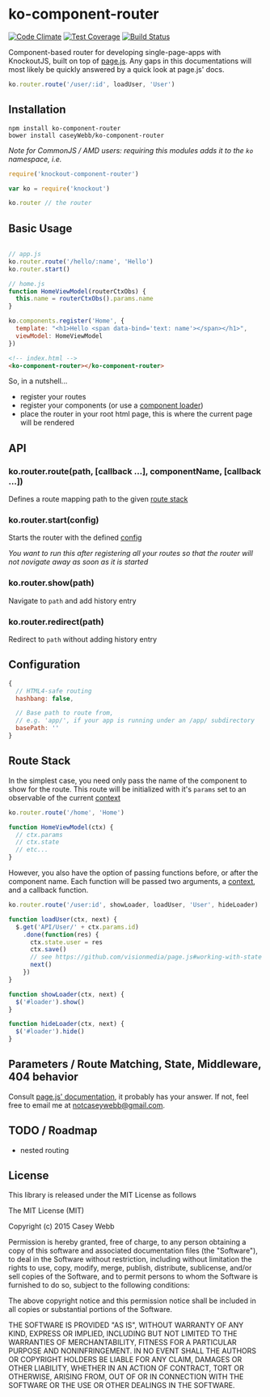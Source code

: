 # ko-component-router

[![Code Climate](https://codeclimate.com/github/caseyWebb/ko-component-router/badges/gpa.svg)](https://codeclimate.com/github/caseyWebb/ko-component-router)
[![Test Coverage](https://codeclimate.com/github/caseyWebb/ko-component-router/badges/coverage.svg)](https://codeclimate.com/github/caseyWebb/ko-component-router/coverage)
[![Build Status](https://travis-ci.org/caseyWebb/ko-component-router.svg?branch=master)](https://travis-ci.org/caseyWebb/ko-component-router)

Component-based router for developing single-page-apps with KnockoutJS,
built on top of [page.js](https://github.com/visionmedia/page.js). Any gaps in this
documentations will most likely be quickly answered by a quick look at page.js' docs.


```javascript
ko.router.route('/user/:id', loadUser, 'User')
```

## Installation
```shell
npm install ko-component-router
bower install caseyWebb/ko-component-router
```

_Note for CommonJS / AMD users: requiring this modules adds it to the `ko` namespace, i.e._
```javascript
require('knockout-component-router')

var ko = require('knockout')

ko.router // the router
```

## Basic Usage
```javascript

// app.js
ko.router.route('/hello/:name', 'Hello')
ko.router.start()

// home.js
function HomeViewModel(routerCtxObs) {
  this.name = routerCtxObs().params.name
}

ko.components.register('Home', {
  template: "<h1>Hello <span data-bind='text: name'></span></h1>",
  viewModel: HomeViewModel
})
```

```html
<!-- index.html -->
<ko-component-router></ko-component-router>
```

So, in a nutshell...
  - register your routes
  - register your components (or use a [component loader](http://knockoutjs.com/documentation/component-loaders.html))
  - place the router in your root html page, this is where the current page will be rendered

## API

### ko.router.route(path, [callback ...], componentName, [callback ...])
Defines a route mapping path to the given [route stack](#route-stack)

### ko.router.start(config)
Starts the router with the defined [config](#configuration)

_You want to run this after registering all your routes so that the router will not
novigate away as soon as it is started_

### ko.router.show(path)
Navigate to `path` and add history entry

### ko.router.redirect(path)
Redirect to `path` without adding history entry

## Configuration
```javascript
{
  // HTML4-safe routing
  hashbang: false,

  // Base path to route from,
  // e.g. 'app/', if your app is running under an /app/ subdirectory
  basePath: ''
}
```

## Route Stack
In the simplest case, you need only pass the name of the component to show for the route.
This route will be initialized with it's `params` set to an observable of the current [context](https://github.com/visionmedia/page.js#context)
```javascript
ko.router.route('/home', 'Home')

function HomeViewModel(ctx) {
  // ctx.params
  // ctx.state
  // etc...
}
```

However, you also have the option of passing functions before, or after the component name.
Each function will be passed two arguments, a [context](https://github.com/visionmedia/page.js#context),
and a callback function.

```javascript
ko.router.route('/user:id', showLoader, loadUser, 'User', hideLoader)

function loadUser(ctx, next) {
  $.get('API/User/' + ctx.params.id)
    .done(function(res) {
      ctx.state.user = res
      ctx.save()
      // see https://github.com/visionmedia/page.js#working-with-state
      next()
    })
}

function showLoader(ctx, next) {
  $('#loader').show()
}

function hideLoader(ctx, next) {
  $('#loader').hide()
}
```

## Parameters / Route Matching, State, Middleware, 404 behavior
Consult [page.js' documentation](https://github.com/visionmedia/page.js), it probably
has your answer. If not, feel free to email me at [notcaseywebb@gmail.com](mailto:notcaseywebb@gmail.com).

## TODO / Roadmap
- nested routing

## License
This library is released under the MIT License as follows

The MIT License (MIT)

Copyright (c) 2015 Casey Webb

Permission is hereby granted, free of charge, to any person obtaining a copy
of this software and associated documentation files (the "Software"), to deal
in the Software without restriction, including without limitation the rights
to use, copy, modify, merge, publish, distribute, sublicense, and/or sell
copies of the Software, and to permit persons to whom the Software is
furnished to do so, subject to the following conditions:

The above copyright notice and this permission notice shall be included in all
copies or substantial portions of the Software.

THE SOFTWARE IS PROVIDED "AS IS", WITHOUT WARRANTY OF ANY KIND, EXPRESS OR
IMPLIED, INCLUDING BUT NOT LIMITED TO THE WARRANTIES OF MERCHANTABILITY,
FITNESS FOR A PARTICULAR PURPOSE AND NONINFRINGEMENT. IN NO EVENT SHALL THE
AUTHORS OR COPYRIGHT HOLDERS BE LIABLE FOR ANY CLAIM, DAMAGES OR OTHER
LIABILITY, WHETHER IN AN ACTION OF CONTRACT, TORT OR OTHERWISE, ARISING FROM,
OUT OF OR IN CONNECTION WITH THE SOFTWARE OR THE USE OR OTHER DEALINGS IN THE
SOFTWARE.
